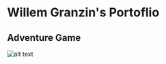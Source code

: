 # Willem Granzin's Portoflio
## Adventure Game
![alt text](https://github.com/WibblyWall/WibblyWall.GitHub.io/issues/1#issue-2247176516)
